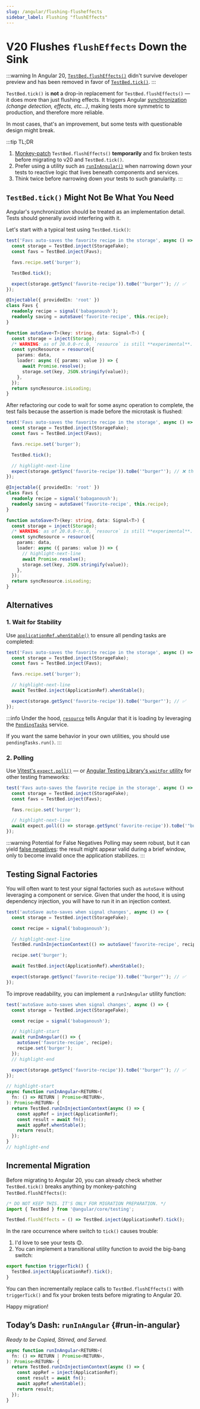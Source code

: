 ```yaml
---
slug: /angular/flushing-flusheffects
sidebar_label: Flushing "flushEffects"
---
```


# V20 Flushes `flushEffects` Down the Sink

:::warning
In Angular 20, [`TestBed.flushEffects()`](https://v19.angular.dev/api/core/testing/TestBedStatic#flushEffects) didn't survive developer preview and has been removed in favor of [`TestBed.tick()`](https://next.angular.dev/api/core/testing/TestBedStatic#tick).
:::

`TestBed.tick()` is **not** a drop-in replacement for `TestBed.flushEffects()` — it does more than just flushing effects. It triggers Angular [synchronization](../../02-glossary.md#angular-synchronization) _(change detection, effects, etc...)_, making tests more symmetric to production, and therefore more reliable.

In most cases, that's an improvement, but some tests with questionable design might break.

:::tip TL;DR

1. [Monkey-patch](#incremental-migration) `TestBed.flushEffects()` **temporarily** and fix broken tests before migrating to v20 and `TestBed.tick()`.
2. Prefer using a utility such as [`runInAngular()`](#run-in-angular) when narrowing down your tests to reactive logic that lives beneath components and services.
3. Think twice before narrowing down your tests to such granularity.
   :::

## `TestBed.tick()` Might Not Be What You Need

Angular's synchronization should be treated as an implementation detail. Tests should generally avoid interfering with it.

Let's start with a typical test using `TestBed.tick()`:

<div className="meh">

```ts
test('Favs auto-saves the favorite recipe in the storage', async () => {
  const storage = TestBed.inject(StorageFake);
  const favs = TestBed.inject(Favs);

  favs.recipe.set('burger');

  TestBed.tick();

  expect(storage.getSync('favorite-recipe')).toBe('"burger"'); // ✅
});

@Injectable({ providedIn: 'root' })
class Favs {
  readonly recipe = signal('babaganoush');
  readonly saving = autoSave('favorite-recipe', this.recipe);
}

function autoSave<T>(key: string, data: Signal<T>) {
  const storage = inject(Storage);
  /* WARNING: as of 20.0.0-rc.0, `resource` is still **experimental**. */
  const syncResource = resource({
    params: data,
    loader: async ({ params: value }) => {
      await Promise.resolve();
      storage.set(key, JSON.stringify(value));
    },
  });
  return syncResource.isLoading;
}
```

</div>

After refactoring our code to wait for some async operation to complete, the test fails because the assertion is made before the microtask is flushed:

<div className="bad">

```ts
test('Favs auto-saves the favorite recipe in the storage', async () => {
  const storage = TestBed.inject(StorageFake);
  const favs = TestBed.inject(Favs);

  favs.recipe.set('burger');

  TestBed.tick();

  // highlight-next-line
  expect(storage.getSync('favorite-recipe')).toBe('"burger"'); // ❌ the microtask was not flushed yet
});

@Injectable({ providedIn: 'root' })
class Favs {
  readonly recipe = signal('babaganoush');
  readonly saving = autoSave('favorite-recipe', this.recipe);
}

function autoSave<T>(key: string, data: Signal<T>) {
  const storage = inject(Storage);
  /* WARNING: as of 20.0.0-rc.0, `resource` is still **experimental**. */
  const syncResource = resource({
    params: data,
    loader: async ({ params: value }) => {
      // highlight-next-line
      await Promise.resolve();
      storage.set(key, JSON.stringify(value));
    },
  });
  return syncResource.isLoading;
}
```

</div>

## Alternatives

### 1. Wait for Stability

Use [`applicationRef.whenStable()`](https://angular.dev/api/core/ApplicationRef#whenStable) to ensure all pending tasks are completed:

<div className="good">

```ts
test('Favs auto-saves the favorite recipe in the storage', async () => {
  const storage = TestBed.inject(StorageFake);
  const favs = TestBed.inject(Favs);

  favs.recipe.set('burger');

  // highlight-next-line
  await TestBed.inject(ApplicationRef).whenStable();

  expect(storage.getSync('favorite-recipe')).toBe('"burger"'); // ✅
});
```

</div>

:::info
Under the hood, [`resource`](https://angular.dev/api/core/resource) tells Angular that it is loading by leveraging the [`PendingTasks`](https://angular.dev/api/core/PendingTasks) service.

If you want the same behavior in your own utilities, you should use `pendingTasks.run()`.
:::

### 2. Polling

Use [Vitest's `expect.poll()`](https://vitest.dev/api/expect.html#poll) — or [Angular Testing Library's `waitFor` utility](https://testing-library.com/docs/dom-testing-library/api-async/#waitfor) for other testing frameworks:

<div className="good">

```ts
test('Favs auto-saves the favorite recipe in the storage', async () => {
  const storage = TestBed.inject(StorageFake);
  const favs = TestBed.inject(Favs);

  favs.recipe.set('burger');

  // highlight-next-line
  await expect.poll(() => storage.getSync('favorite-recipe')).toBe('"burger"'); // ✅
});
```

</div>

:::warning Potential for False Negatives
Polling may seem robust, but it can yield [false negatives](../../02-glossary.md#false-negative): the result might appear valid during a brief window, only to become invalid once the application stabilizes.
:::

## Testing Signal Factories

You will often want to test your signal factories such as `autoSave` without leveraging a component or service.
Given that under the hood, it is using dependency injection, you will have to run it in an injection context.

<div className="meh">

```ts
test('autoSave auto-saves when signal changes', async () => {
  const storage = TestBed.inject(StorageFake);

  const recipe = signal('babaganoush');

  // highlight-next-line
  TestBed.runInInjectionContext(() => autoSave('favorite-recipe', recipe));

  recipe.set('burger');

  await TestBed.inject(ApplicationRef).whenStable();

  expect(storage.getSync('favorite-recipe')).toBe('"burger"'); // ✅
});
```

</div>

To improve readability, you can implement a `runInAngular` utility function:

<div className="good">

```ts
test('autoSave auto-saves when signal changes', async () => {
  const storage = TestBed.inject(StorageFake);

  const recipe = signal('babaganoush');

  // highlight-start
  await runInAngular(() => {
    autoSave('favorite-recipe', recipe);
    recipe.set('burger');
  });
  // highlight-end

  expect(storage.getSync('favorite-recipe')).toBe('"burger"'); // ✅
});

// highlight-start
async function runInAngular<RETURN>(
  fn: () => RETURN | Promise<RETURN>,
): Promise<RETURN> {
  return TestBed.runInInjectionContext(async () => {
    const appRef = inject(ApplicationRef);
    const result = await fn();
    await appRef.whenStable();
    return result;
  });
}
// highlight-end
```

</div>

## Incremental Migration

Before migrating to Angular 20, you can already check whether `TestBed.tick()` breaks anything by monkey-patching `TestBed.flushEffects()`:

```ts title="src/test-setup.ts"
/* DO NOT KEEP THIS. IT'S ONLY FOR MIGRATION PREPARATION. */
import { TestBed } from '@angular/core/testing';

TestBed.flushEffects = () => TestBed.inject(ApplicationRef).tick();
```

In the rare occurrence where switch to `tick()` causes trouble:

1. I'd love to see your tests 😊.
2. You can implement a transitional utility function to avoid the big-bang switch:

```ts
export function triggerTick() {
  TestBed.inject(ApplicationRef).tick();
}
```

You can then incrementally replace calls to `TestBed.flushEffects()` with `triggerTick()` and fix your broken tests before migrating to Angular 20.

Happy migration!

## Today’s Dash: `runInAngular` {#run-in-angular}

_Ready to be Copied, Stirred, and Served._

```ts
async function runInAngular<RETURN>(
  fn: () => RETURN | Promise<RETURN>,
): Promise<RETURN> {
  return TestBed.runInInjectionContext(async () => {
    const appRef = inject(ApplicationRef);
    const result = await fn();
    await appRef.whenStable();
    return result;
  });
}
```
